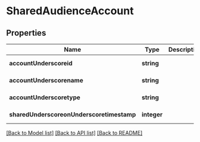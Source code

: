 # SharedAudienceAccount

## Properties
Name | Type | Description | Notes
------------ | ------------- | ------------- | -------------
**accountUnderscoreid** | **string** |  | [default to null]
**accountUnderscorename** | **string** |  | [default to null]
**accountUnderscoretype** | **string** |  | [default to null]
**sharedUnderscoreonUnderscoretimestamp** | **integer** |  | [default to null]

[[Back to Model list]](../README.md#documentation-for-models) [[Back to API list]](../README.md#documentation-for-api-endpoints) [[Back to README]](../README.md)


